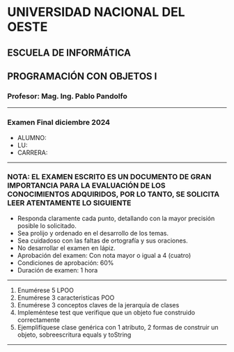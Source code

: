 # UNIVERSIDAD NACIONAL DEL OESTE

## ESCUELA DE INFORMÁTICA

## PROGRAMACIÓN CON OBJETOS I

### Profesor: Mag. Ing. Pablo Pandolfo

---

### Examen Final diciembre 2024

* ALUMNO:  
* LU:
* CARRERA:

---

### NOTA: EL EXAMEN ESCRITO ES UN DOCUMENTO DE GRAN IMPORTANCIA PARA LA EVALUACIÓN DE LOS CONOCIMIENTOS ADQUIRIDOS, POR LO TANTO, SE SOLICITA LEER ATENTAMENTE LO SIGUIENTE

* Responda claramente cada punto, detallando con la mayor precisión posible lo solicitado.
* Sea prolijo y ordenado en el desarrollo de los temas.
* Sea cuidadoso con las faltas de ortografía y sus oraciones.
* No desarrollar el examen en lápiz.
* Aprobación del examen: Con nota mayor o igual a 4 (cuatro)
* Condiciones de aprobación: 60%
* Duración de examen: 1 hora

---

1. Enumérese 5 LPOO
1. Enumérese 3 caracteristicas POO
1. Enumérese 3 conceptos claves de la jerarquía de clases
1. Impleméntese test que verifique que un objeto fue construido correctamente
1. Ejemplifíquese clase genérica con 1 atributo, 2 formas de construir un objeto, sobreescritura equals y toString

---
